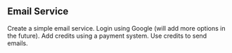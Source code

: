 ## Email Service

Create a simple email service. Login using Google (will add more options in the future). Add credits using a payment system. Use credits to send emails.
